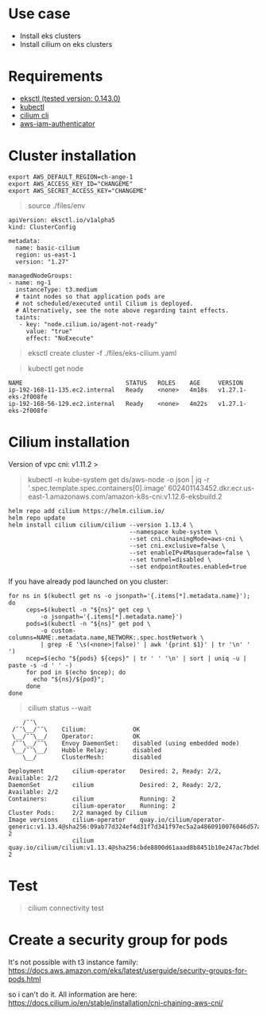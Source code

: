 # Use case

* Install eks clusters
* Install cilium on eks clusters

# Requirements

* [eksctl (tested version: 0.143.0)](tools/eksctl.txt)
* [kubectl](tools/kubectl.txt)
* [cilium cli](tools/cilium-cli.txt)
* [aws-iam-authenticator](tools/aws-iam-authenticator.txt)

# Cluster installation

```
export AWS_DEFAULT_REGION=ch-ange-1
export AWS_ACCESS_KEY_ID="CHANGEME"
export AWS_SECRET_ACCESS_KEY="CHANGEME"
```

> source ./files/env

```yaml:
apiVersion: eksctl.io/v1alpha5
kind: ClusterConfig

metadata:
  name: basic-cilium
  region: us-east-1
  version: "1.27"

managedNodeGroups:
- name: ng-1
  instanceType: t3.medium
  # taint nodes so that application pods are
  # not scheduled/executed until Cilium is deployed.
  # Alternatively, see the note above regarding taint effects.
  taints:
   - key: "node.cilium.io/agent-not-ready"
     value: "true"
     effect: "NoExecute"
```

> eksctl create cluster -f ./files/eks-cilium.yaml

> kubectl get node
```
NAME                             STATUS   ROLES    AGE     VERSION
ip-192-168-11-135.ec2.internal   Ready    <none>   4m18s   v1.27.1-eks-2f008fe
ip-192-168-56-129.ec2.internal   Ready    <none>   4m22s   v1.27.1-eks-2f008fe
```

# Cilium installation

Version of vpc cni: v1.11.2 >

> kubectl -n kube-system get ds/aws-node -o json | jq -r '.spec.template.spec.containers[0].image'
602401143452.dkr.ecr.us-east-1.amazonaws.com/amazon-k8s-cni:v1.12.6-eksbuild.2

```
helm repo add cilium https://helm.cilium.io/
helm repo update
helm install cilium cilium/cilium --version 1.13.4 \
                                  --namespace kube-system \
                                  --set cni.chainingMode=aws-cni \
                                  --set cni.exclusive=false \
                                  --set enableIPv4Masquerade=false \
                                  --set tunnel=disabled \
                                  --set endpointRoutes.enabled=true
```

If you have already pod launched on you cluster:
```
for ns in $(kubectl get ns -o jsonpath='{.items[*].metadata.name}'); do
     ceps=$(kubectl -n "${ns}" get cep \
         -o jsonpath='{.items[*].metadata.name}')
     pods=$(kubectl -n "${ns}" get pod \
         -o custom-columns=NAME:.metadata.name,NETWORK:.spec.hostNetwork \
         | grep -E '\s(<none>|false)' | awk '{print $1}' | tr '\n' ' ')
     ncep=$(echo "${pods} ${ceps}" | tr ' ' '\n' | sort | uniq -u | paste -s -d ' ' -)
     for pod in $(echo $ncep); do
       echo "${ns}/${pod}";
     done
done
```

> cilium status --wait

```
    /¯¯\
 /¯¯\__/¯¯\    Cilium:             OK
 \__/¯¯\__/    Operator:           OK
 /¯¯\__/¯¯\    Envoy DaemonSet:    disabled (using embedded mode)
 \__/¯¯\__/    Hubble Relay:       disabled
    \__/       ClusterMesh:        disabled

Deployment        cilium-operator    Desired: 2, Ready: 2/2, Available: 2/2
DaemonSet         cilium             Desired: 2, Ready: 2/2, Available: 2/2
Containers:       cilium             Running: 2
                  cilium-operator    Running: 2
Cluster Pods:     2/2 managed by Cilium
Image versions    cilium-operator    quay.io/cilium/operator-generic:v1.13.4@sha256:09ab77d324ef4d31f7d341f97ec5a2a4860910076046d57a2d61494d426c6301: 2
                  cilium             quay.io/cilium/cilium:v1.13.4@sha256:bde8800d61aaad8b8451b10e247ac7bdeb7af187bb698f83d40ad75a38c1ee6b: 2
```

# Test

> cilium connectivity test

# Create a security group for pods

It's not possible with t3 instance family:
https://docs.aws.amazon.com/eks/latest/userguide/security-groups-for-pods.html

so i can't do it.
All information are here: https://docs.cilium.io/en/stable/installation/cni-chaining-aws-cni/

